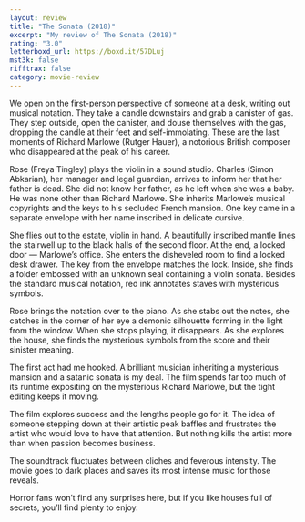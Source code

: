 ```yaml
---
layout: review
title: "The Sonata (2018)"
excerpt: "My review of The Sonata (2018)"
rating: "3.0"
letterboxd_url: https://boxd.it/57DLuj
mst3k: false
rifftrax: false
category: movie-review
---
```


We open on the first-person perspective of someone at a desk, writing out musical notation. They take a candle downstairs and grab a canister of gas. They step outside, open the canister, and douse themselves with the gas, dropping the candle at their feet and self-immolating. These are the last moments of Richard Marlowe (Rutger Hauer), a notorious British composer who disappeared at the peak of his career.

Rose (Freya Tingley) plays the violin in a sound studio. Charles (Simon Abkarian), her manager and legal guardian, arrives to inform her that her father is dead. She did not know her father, as he left when she was a baby. He was none other than Richard Marlowe. She inherits Marlowe’s musical copyrights and the keys to his secluded French mansion. One key came in a separate envelope with her name inscribed in delicate cursive.

She flies out to the estate, violin in hand. A beautifully inscribed mantle lines the stairwell up to the black halls of the second floor. At the end, a locked door — Marlowe’s office. She enters the disheveled room to find a locked desk drawer. The key from the envelope matches the lock. Inside, she finds a folder embossed with an unknown seal containing a violin sonata. Besides the standard musical notation, red ink annotates staves with mysterious symbols.

Rose brings the notation over to the piano. As she stabs out the notes, she catches in the corner of her eye a demonic silhouette forming in the light from the window. When she stops playing, it disappears. As she explores the house, she finds the mysterious symbols from the score and their sinister meaning.

The first act had me hooked. A brilliant musician inheriting a mysterious mansion and a satanic sonata is my deal. The film spends far too much of its runtime expositing on the mysterious Richard Marlowe, but the tight editing keeps it moving.

The film explores success and the lengths people go for it. The idea of someone stepping down at their artistic peak baffles and frustrates the artist who would love to have that attention. But nothing kills the artist more than when passion becomes business.

The soundtrack fluctuates between cliches and feverous intensity. The movie goes to dark places and saves its most intense music for those reveals.

Horror fans won’t find any surprises here, but if you like houses full of secrets, you’ll find plenty to enjoy.

